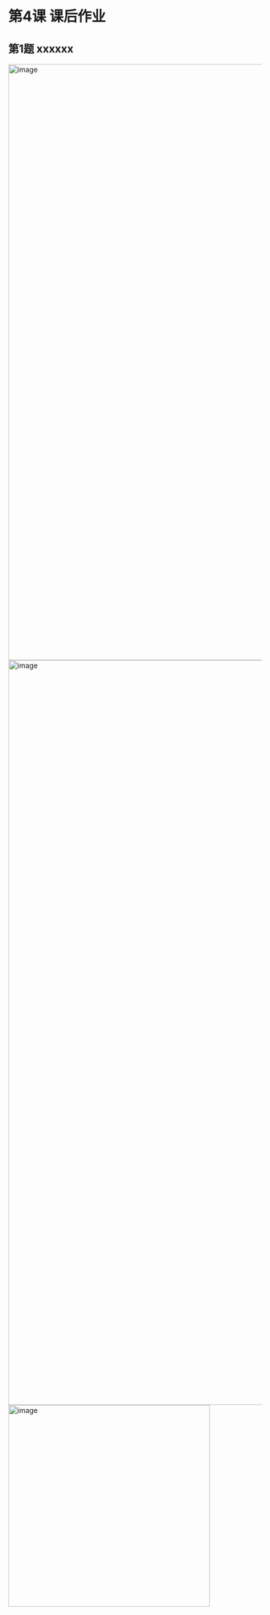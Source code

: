 # 第4课 课后作业

## 第1题 xxxxxx

<img width="1185" alt="image" src="https://github.com/zhangdaozhu/zkcourse-homework/assets/55274560/ca181aa1-2ada-48f9-b200-4a9874bff061">

<img width="1481" alt="image" src="https://github.com/zhangdaozhu/zkcourse-homework/assets/55274560/4c7c012e-edd3-4a70-9fe9-ec77d2a9f1a5">
<img width="401" alt="image" src="https://github.com/zhangdaozhu/zkcourse-homework/assets/55274560/0aeab69f-3ebb-4943-ab2d-2a46312043bb">


